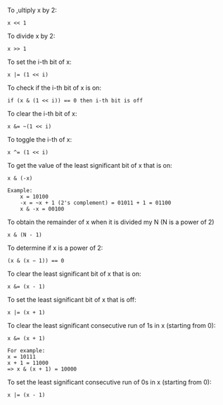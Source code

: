 To ,ultiply x by 2: 

```
x << 1
```

To divide x by 2:

```
x >> 1
```

To set the i-th bit of x:

```
x |= (1 << i)
```

To check if the i-th bit of x is on:

```
if (x & (1 << i)) == 0 then i-th bit is off
```

To clear the i-th bit of x:

```
x &= ~(1 << i)
```

To toggle the i-th of x:

```
x ^= (1 << i)
```

To get the value of the least significant bit of x that is on:

```
x & (-x)

Example:
    x = 10100
    -x = ~x + 1 (2's complement) = 01011 + 1 = 01100
    x & -x = 00100
```

To obtain the remainder of x when it is divided my N (N is a power of 2)

```
x & (N - 1)
```

To determine if x is a power of 2:

```
(x & (x − 1)) == 0
```

To clear the least significant bit of x that is on:

```
x &= (x - 1)
```

To set the least significant bit of x that is off:

```
x |= (x + 1)
```

To clear the least significant consecutive run of 1s in x (starting from 0):

```
x &= (x + 1)

For example:
x = 10111
x + 1 = 11000
=> x & (x + 1) = 10000
```

To set the least significant consecutive run of 0s in x (starting from 0):

```
x |= (x - 1)
```
